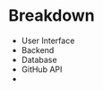 <h1>Breakdown</h1>
<ul>
<li>User Interface</li>
<li>Backend</li>
<li>Database</li>
<li>GitHub API</li>
<li></li>
</ul>
